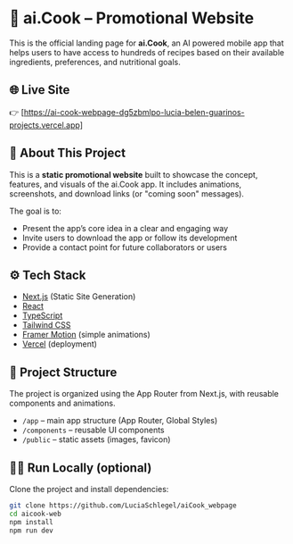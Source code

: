 # 🧠 ai.Cook – Promotional Website

This is the official landing page for **ai.Cook**, an AI powered mobile app that helps users to have access to hundreds of recipes based on their available ingredients, preferences, and nutritional goals.

## 🌐 Live Site

👉 [https://ai-cook-webpage-dg5zbmlpo-lucia-belen-guarinos-projects.vercel.app]

## 📌 About This Project

This is a **static promotional website** built to showcase the concept, features, and visuals of the ai.Cook app. It includes animations, screenshots, and download links (or "coming soon" messages).

The goal is to:
- Present the app’s core idea in a clear and engaging way
- Invite users to download the app or follow its development
- Provide a contact point for future collaborators or users

## ⚙️ Tech Stack

- [Next.js](https://nextjs.org/) (Static Site Generation)
- [React](https://reactjs.org/)
- [TypeScript](https://www.typescriptlang.org/)
- [Tailwind CSS](https://tailwindcss.com/)
- [Framer Motion](https://www.framer.com/motion/) (simple animations)
- [Vercel](https://vercel.com/) (deployment)

## 📂 Project Structure

The project is organized using the App Router from Next.js, with reusable components and animations.

- `/app` – main app structure (App Router, Global Styles)
- `/components` – reusable UI components
- `/public` – static assets (images, favicon)

## 🧑‍💻 Run Locally (optional)

Clone the project and install dependencies:

```bash
git clone https://github.com/LuciaSchlegel/aiCook_webpage
cd aicook-web
npm install
npm run dev